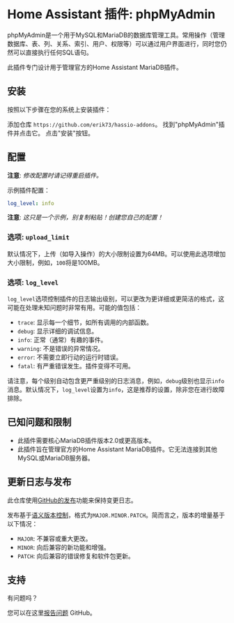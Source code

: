 # Home Assistant 插件: phpMyAdmin

phpMyAdmin是一个用于MySQL和MariaDB的数据库管理工具。常用操作（管理数据库、表、列、关系、索引、用户、权限等）可以通过用户界面进行，同时您仍然可以直接执行任何SQL语句。

此插件专门设计用于管理官方的Home Assistant MariaDB插件。

## 安装

按照以下步骤在您的系统上安装插件：

添加仓库 `https://github.com/erik73/hassio-addons`。
找到"phpMyAdmin"插件并点击它。
点击"安装"按钮。

## 配置

**注意**: _修改配置时请记得重启插件。_

示例插件配置：

```yaml
log_level: info
```

**注意**: _这只是一个示例，别复制粘贴！创建您自己的配置！_

### 选项: `upload_limit`

默认情况下，上传（如导入操作）的大小限制设置为64MB。可以使用此选项增加大小限制，例如，`100`将是100MB。

### 选项: `log_level`

`log_level`选项控制插件的日志输出级别，可以更改为更详细或更简洁的格式，这可能在处理未知问题时非常有用。可能的值包括：

- `trace`: 显示每一个细节，如所有调用的内部函数。
- `debug`: 显示详细的调试信息。
- `info`: 正常（通常）有趣的事件。
- `warning`: 不是错误的异常情况。
- `error`: 不需要立即行动的运行时错误。
- `fatal`: 有严重错误发生。插件变得不可用。

请注意，每个级别自动包含更严重级别的日志消息，例如，`debug`级别也显示`info`消息。默认情况下，`log_level`设置为`info`，这是推荐的设置，除非您在进行故障排除。

## 已知问题和限制

- 此插件需要核心MariaDB插件版本2.0或更高版本。
- 此插件旨在管理官方的Home Assistant MariaDB插件。它无法连接到其他MySQL或MariaDB服务器。

## 更新日志与发布

此仓库使用[GitHub的发布][releases]功能来保持变更日志。

发布基于[语义版本控制][semver]，格式为`MAJOR.MINOR.PATCH`。简而言之，版本的增量基于以下情况：

- `MAJOR`: 不兼容或重大更改。
- `MINOR`: 向后兼容的新功能和增强。
- `PATCH`: 向后兼容的错误修复和软件包更新。

## 支持

有问题吗？

您可以在这里[报告问题][issue] GitHub。

[addon-badge]: https://my.home-assistant.io/badges/supervisor_addon.svg
[addon]: https://my.home-assistant.io/redirect/supervisor_addon/?addon=a0d7b954_phpmyadmin&repository_url=https%3A%2F%2Fgithub.com%2Ferik73%2Frepository
[contributors]: https://github.com/erik73/addon-phpmyadmin/graphs/contributors
[discord-ha]: https://discord.gg/c5DvZ4e
[discord]: https://discord.me/hassioaddons
[forum]: https://community.home-assistant.io/t/home-assistant-community-add-on-phpmyadmin/171729?u=frenck
[frenck]: https://github.com/frenck
[issue]: https://github.com/erik73/addon-phpmyadmin/issues
[reddit]: https://reddit.com/r/homeassistant
[releases]: https://github.com/erik73/addon-phpmyadmin/releases
[semver]: https://semver.org/spec/v2.0.0.html
